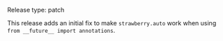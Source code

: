 Release type: patch

This release adds an initial fix to make `strawberry.auto` work when using
`from __future__ import annotations`.
